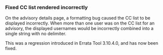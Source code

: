 ### Fixed CC list rendered incorrectly

On the advisory details page, a formatting bug caused the CC list to
be displayed incorrectly.  When more than one user was on the CC list
for an advisory, the displayed usernames would be incorrectly combined
into a single string with no delimiter.

This was a regression introduced in Errata Tool 3.10.4.0, and has now
been fixed.
